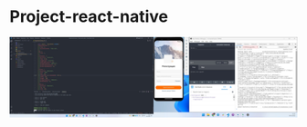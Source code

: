 # Project-react-native

![HW-3](https://github.com/Vlad-Kozak/Project-react-native/raw/main/hw3.jpg)
